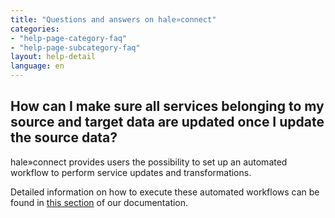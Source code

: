 ```yaml
---
title: "Questions and answers on hale»connect"
categories:
- "help-page-category-faq"
- "help-page-subcategory-faq"
layout: help-detail
language: en
---
```


<h2>How can I make sure all services belonging to my source and target data are updated once I update the source data?</h2>

hale»connect provides users the possibility to set up an automated workflow to perform service updates and transformations. 

Detailed information on how to execute these automated workflows can be found in <a href="../../references/themes/2018-04-04-reference-themes-automation">this section</a> of our documentation.
